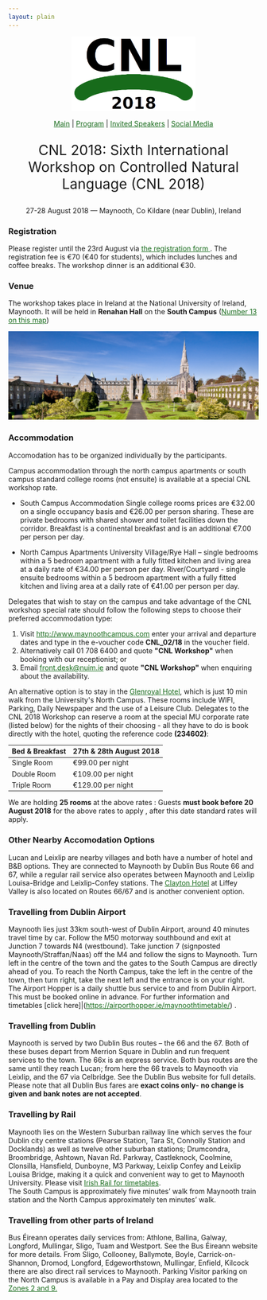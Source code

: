 ```yaml
---
layout: plain
---
```

<style>
a { color: #176B1B; }
#main_content a:hover { color: #30a030; }
</style>
<p align="middle"><img src="cnl2018logo.png" width="250"/></p>
<p class="tabs" align="middle">
<a href="cnl2018.html">Main</a> | <a href="cnl2018program.html">Program</a> | <a href="cnl2018speakers.html">Invited Speakers</a> | <a href="cnl2018SM.html">Social Media</a>
</p>
<p align="middle" style="font-size:200%">CNL 2018: Sixth International Workshop on Controlled Natural Language (CNL 2018)</p>
<p align="middle">27-28 August 2018 — Maynooth, Co Kildare (near Dublin), Ireland</p>


### Registration

Please register until the 23rd August via [the registration form ](https://shop.nuim.ie/index.php?app=ecom&ns=prodshow&ref=1350058). The registration fee is €70 (€40 for students), which includes lunches and coffee breaks. The workshop dinner is an additional €30.

### Venue

The workshop takes place in Ireland at the National University of Ireland, Maynooth. It will be held in **Renahan Hall** on the **South Campus** ([Number 13 on this map](https://www.maynoothuniversity.ie/campus-life/campus-map))

<p align="middle">
<a href="https://www.maynoothuniversity.ie/campus-life/campus-photo-tour"><img src="NUIMCampus.jpg" width="800"/></a>
</p>

### Accommodation

Accomodation has to be organized individually by the participants.

Campus accommodation through the north campus apartments or south campus standard college rooms (not ensuite) is available at a special CNL workshop rate.

- South Campus Accommodation Single college rooms prices are €32.00 on a single occupancy basis and €26.00 per person sharing. These are private bedrooms with shared shower and toilet facilities down the corridor. Breakfast is a continental breakfast and is an additional €7.00 per person per day.

- North Campus Apartments University Village/Rye Hall – single bedrooms within a 5 bedroom apartment with a fully fitted kitchen and living area at a daily rate of €34.00 per person per day. River/Courtyard - single ensuite bedrooms within a 5 bedroom apartment with a fully fitted kitchen and living area at a daily rate of €41.00 per person per day.

Delegates that wish to stay on the campus and take advantage of the CNL workshop special rate should follow the following steps to choose their preferred accommodation type:

1. Visit <http://www.maynoothcampus.com> enter your arrival and departure dates and type in the e-voucher code **CNL_02/18** in the voucher field.
2. Alternatively call 01 708 6400 and quote **"CNL Workshop"** when booking with our receptionist; or
3. Email front.desk@nuim.ie and quote **"CNL Workshop"** when enquiring about the availability.


An alternative option is to stay in the [Glenroyal Hotel](https://www.glenroyal.ie), which is just 10 min walk from the University's North Campus. These rooms include WIFI, Parking, Daily Newspaper and the use of a Leisure Club. Delegates to the CNL 2018 Workshop can reserve a room at the special MU corporate rate (listed below) for the nights of their choosing - all they have to do is book
directly with the hotel, quoting the reference code **(234602)**: 

| Bed & Breakfast | 27th & 28th August 2018 |
| ----------------|-------------------------|
| Single Room     |  €99.00 per night   |
| Double Room       |€109.00 per night |
| Triple Room      | €129.00 per night |
 
We are holding **25 rooms** at the above rates :  Guests **must book before 20 August 2018**  for the above rates to apply , after this date standard rates will apply. 


### Other Nearby Accomodation Options
Lucan and Leixlip are nearby villages and both have a number of hotel and B&B options. They are connected to Maynooth by Dublin Bus Route 66 and 67, while a regular rail service also operates between Maynooth and Leixlip Louisa-Bridge and Leixlip-Confey stations. The [Clayton Hotel](https://www.www.claytonhotelliffeyvalley.com.ie) at Liffey Valley is also located on Routes 66/67 and is another convenient option. 

### Travelling from Dublin Airport
Maynooth lies just 33km south-west of Dublin Airport, around 40 minutes travel time by car. Follow
the M50 motorway southbound and exit at Junction 7 towards N4 (westbound). Take junction 7
(signposted Maynooth/Straffan/Naas) off the M4 and follow the signs to Maynooth. Turn left in the
centre of the town and the gates to the South Campus are directly ahead of you. To reach the North
Campus, take the left in the centre of the town, then turn right, take the next left and the entrance is on
your right.
The Airport Hopper is a daily shuttle bus service to and from Dublin Airport. This must be booked
online in advance. For further information and timetables [click here]|(https://airporthopper.ie/maynoothtimetable/) .
### Travelling from Dublin
Maynooth is served by two Dublin Bus routes – the 66 and the 67. Both of these buses depart from
Merrion Square in Dublin and run frequent services to the town. The 66x is an express service. Both
bus routes are the same until they reach Lucan; from here the 66 travels to Maynooth via Leixlip, and
the 67 via Celbridge. See the Dublin Bus website for full details. Please note that all Dublin Bus fares
are **exact coins only**- **no change is given and bank notes are not accepted**.
### Travelling by Rail
Maynooth lies on the Western Suburban railway line which serves the four Dublin city centre stations
(Pearse Station, Tara St, Connolly Station and Docklands) as well as twelve other suburban stations;
Drumcondra, Broombridge, Ashtown, Navan Rd. Parkway, Castleknock, Coolmine, Clonsilla,
Hansfield, Dunboyne, M3 Parkway, Leixlip Confey and Leixlip Louisa Bridge, making it a quick and
convenient way to get to Maynooth University. Please visit [Irish Rail for timetables](http://www.irishrail.ie/timetables/station#m).  
The South Campus is approximately five minutes’ walk from Maynooth train station and the North
Campus approximately ten minutes’ walk.

### Travelling from other parts of Ireland
Bus Éireann operates daily services from: Athlone, Ballina, Galway, Longford, Mullingar, Sligo, Tuam
and Westport. See the Bus Éireann website for more details.
From Sligo, Collooney, Ballymote, Boyle, Carrick-on-Shannon, Dromod, Longford, Edgeworthstown,
Mullingar, Enfield, Kilcock there are also direct rail services to Maynooth.
Parking
Visitor parking on the North Campus is available in a Pay and Display area located to the [Zones 2 and 9. ](https://www.maynoothuniversity.ie/sites/default/files/assets/document/Parking%20on%20Campus%202016_0.pdf)
